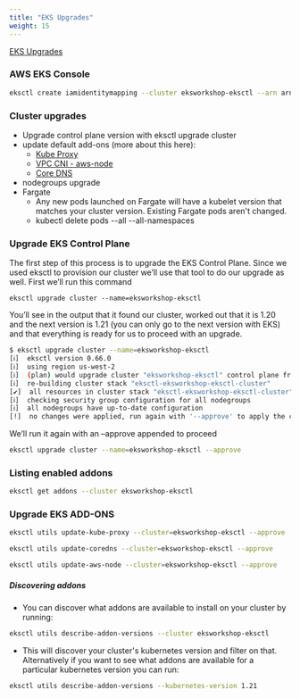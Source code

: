 ```yaml
---
title: "EKS Upgrades"
weight: 15
---
```


[EKS Upgrades](https://www.eksworkshop.com/intermediate/320_eks_upgrades/)

### AWS EKS Console

```bash
eksctl create iamidentitymapping --cluster eksworkshop-eksctl --arn arn:aws:iam::${ACCOUNT_ID}:role/TeamRole --group system:masters
```

### Cluster upgrades

* Upgrade control plane version with eksctl upgrade cluster
* update default add-ons (more about this here):
  * [Kube Proxy](https://docs.aws.amazon.com/eks/latest/userguide/managing-kube-proxy.html)
  * [VPC CNI - aws-node](https://docs.aws.amazon.com/eks/latest/userguide/managing-vpc-cni.html)
  * [Core DNS](https://docs.aws.amazon.com/eks/latest/userguide/managing-coredns.html)
* nodegroups upgrade
* Fargate
  * Any new pods launched on Fargate will have a kubelet version that matches your cluster version. Existing Fargate pods aren't changed.
  * kubectl delete pods --all --all-namespaces

### Upgrade EKS Control Plane

The first step of this process is to upgrade the EKS Control Plane.
Since we used eksctl to provision our cluster we’ll use that tool to do our upgrade as well.
First we’ll run this command

```properties
eksctl upgrade cluster --name=eksworkshop-eksctl
```

You’ll see in the output that it found our cluster, worked out that it is 1.20 and the next version is 1.21 (you can only go to the next version with EKS) and that everything is ready for us to proceed with an upgrade.

```bash
$ eksctl upgrade cluster --name=eksworkshop-eksctl
[ℹ]  eksctl version 0.66.0
[ℹ]  using region us-west-2
[ℹ]  (plan) would upgrade cluster "eksworkshop-eksctl" control plane from current version "1.20" to "1.21"
[ℹ]  re-building cluster stack "eksctl-eksworkshop-eksctl-cluster"
[✔]  all resources in cluster stack "eksctl-eksworkshop-eksctl-cluster" are up-to-date
[ℹ]  checking security group configuration for all nodegroups
[ℹ]  all nodegroups have up-to-date configuration
[!]  no changes were applied, run again with '--approve' to apply the changes
```

We’ll run it again with an –approve appended to proceed

```bash
eksctl upgrade cluster --name=eksworkshop-eksctl --approve
```

### Listing enabled addons

```bash
eksctl get addons --cluster eksworkshop-eksctl
```

### Upgrade EKS ADD-ONS

```bash
eksctl utils update-kube-proxy --cluster=eksworkshop-eksctl --approve

eksctl utils update-coredns --cluster=eksworkshop-eksctl --approve

eksctl utils update-aws-node --cluster=eksworkshop-eksctl --approve
```

##### Discovering addons

* You can discover what addons are available to install on your cluster by running:

```bash
eksctl utils describe-addon-versions --cluster eksworkshop-eksctl
```

* This will discover your cluster's kubernetes version and filter on that. Alternatively if you want to see what addons are available for a particular kubernetes version you can run:

```bash
eksctl utils describe-addon-versions --kubernetes-version 1.21
```
